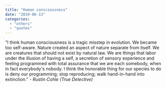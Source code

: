 ```yaml
---
title: "Human consciousness"
date: "2019-06-13"
categories: 
  - "others"
  - "quotes"
---
```


"I think human consciousness is a tragic misstep in evolution. We became too self-aware. Nature created an aspect of nature separate from itself. We are creatures that should not exist by natural law. We are things that labor under the illusion of having a self, a secretion of sensory experience and feeling programmed with total assurance that we are each somebody, when in fact everybody's nobody. I think the honorable thing for our species to do is deny our programming; stop reproducing; walk hand-in-hand into extinction." _\- Rustin Cohle (True Detective)_
